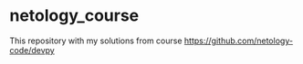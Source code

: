 # netology_course
This repository with my solutions from course https://github.com/netology-code/devpy
